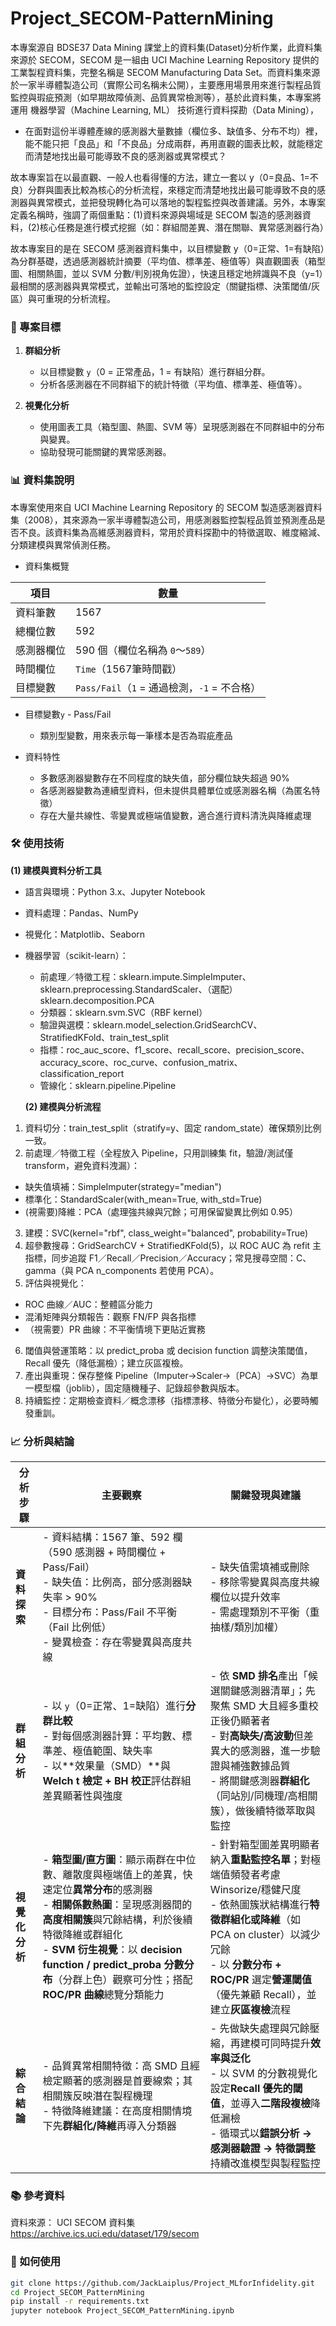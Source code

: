 # Project_SECOM-PatternMining

本專案源自 BDSE37 Data Mining 課堂上的資料集(Dataset)分析作業，此資料集來源於 SECOM，SECOM 是一組由 UCI Machine Learning Repository 提供的工業製程資料集，完整名稱是 SECOM Manufacturing Data Set。而資料集來源於一家半導體製造公司（實際公司名稱未公開），主要應用場景用來進行製程品質監控與瑕疵預測（如早期故障偵測、品質異常檢測等），基於此資料集，本專案將運用 機器學習（Machine Learning, ML） 技術進行資料探勘（Data Mining），

- 在面對這份半導體產線的感測器大量數據（欄位多、缺值多、分布不均）裡，能不能只把「良品」和「不良品」分成兩群，再用直觀的圖表比較，就能穩定而清楚地找出最可能導致不良的感測器或異常模式？

故本專案旨在以最直觀、一般人也看得懂的方法，建立一套以 y（0=良品、1=不良）分群與圖表比較為核心的分析流程，來穩定而清楚地找出最可能導致不良的感測器與異常模式，並把發現轉化為可以落地的製程監控與改善建議。另外，本專案定義名稱時，強調了兩個重點：(1)資料來源與場域是 SECOM 製造的感測器資料，(2)核心任務是進行模式挖掘（如：群組間差異、潛在關聯、異常感測器行為）

故本專案目的是在 SECOM 感測器資料集中，以目標變數 y（0=正常、1=有缺陷）為分群基礎，透過感測器統計摘要（平均值、標準差、極值等）與直觀圖表（箱型圖、相關熱圖，並以 SVM 分數/判別視角佐證），快速且穩定地辨識與不良（y=1）最相關的感測器與異常模式，並輸出可落地的監控設定（關鍵指標、決策閾值/灰區）與可重現的分析流程。

### 🎯 專案目標

1. **群組分析**
   - 以目標變數 `y`（0 = 正常產品，1 = 有缺陷）進行群組分群。
   - 分析各感測器在不同群組下的統計特徵（平均值、標準差、極值等）。

2. **視覺化分析**
   - 使用圖表工具（箱型圖、熱圖、SVM 等）呈現感測器在不同群組中的分布與變異。
   - 協助發現可能關鍵的異常感測器。

### 📊 資料集說明

本專案使用來自 UCI Machine Learning Repository 的 SECOM 製造感測器資料集（2008），其來源為一家半導體製造公司，用感測器監控製程品質並預測產品是否不良。該資料集為高維感測器資料，常用於資料探勘中的特徵選取、維度縮減、分類建模與異常偵測任務。

- 資料集概覽

| 項目    | 數量                                 |
| ----- | ---------------------------------- |
| 資料筆數  | 1567                               |
| 總欄位數  | 592                                |
| 感測器欄位 | 590 個（欄位名稱為 `0`～`589`）             |
| 時間欄位  | `Time`（1567筆時間戳）            |
| 目標變數  | `Pass/Fail`（`1` = 通過檢測，`-1` = 不合格） |

- 目標變數`y` - Pass/Fail
  - 類別型變數，用來表示每一筆樣本是否為瑕疵產品

- 資料特性
  - 多數感測器變數存在不同程度的缺失值，部分欄位缺失超過 90%
  - 各感測器變數為連續型資料，但未提供具體單位或感測器名稱（為匿名特徵）
  - 存在大量共線性、零變異或極端值變數，適合進行資料清洗與降維處理

### 🛠️ 使用技術

**(1) 建模與資料分析工具**
- 語言與環境：Python 3.x、Jupyter Notebook
- 資料處理：Pandas、NumPy
- 視覺化：Matplotlib、Seaborn
- 機器學習（scikit-learn）：  
  - 前處理／特徵工程：sklearn.impute.SimpleImputer、sklearn.preprocessing.StandardScaler、（選配）sklearn.decomposition.PCA
  - 分類器：sklearn.svm.SVC（RBF kernel）
  - 驗證與選模：sklearn.model_selection.GridSearchCV、StratifiedKFold、train_test_split
  - 指標：roc_auc_score、f1_score、recall_score、precision_score、accuracy_score、roc_curve、confusion_matrix、classification_report
  - 管線化：sklearn.pipeline.Pipeline

  **(2) 建模與分析流程**
1.  資料切分：train_test_split（stratify=y、固定 random_state）確保類別比例一致。
2.  前處理／特徵工程（全程放入 Pipeline，只用訓練集 fit，驗證/測試僅 transform，避免資料洩漏）：
  - 缺失值填補：SimpleImputer(strategy="median")
  - 標準化：StandardScaler(with_mean=True, with_std=True)
  - (視需要)降維：PCA（處理強共線與冗餘；可用保留變異比例如 0.95）
3. 建模：SVC(kernel="rbf", class_weight="balanced", probability=True)
4. 超參數搜尋：GridSearchCV + StratifiedKFold(5)，以 ROC AUC 為 refit 主指標，同步追蹤 F1／Recall／Precision／Accuracy；常見搜尋空間：C、gamma（與 PCA n_components 若使用 PCA）。
5. 評估與視覺化：
  - ROC 曲線／AUC：整體區分能力
  - 混淆矩陣與分類報告：觀察 FN/FP 與各指標
  - （視需要）PR 曲線：不平衡情境下更貼近實務
6. 閾值與營運策略：以 predict_proba 或 decision function 調整決策閾值，Recall 優先（降低漏檢）；建立灰區複檢。
7. 產出與重現：保存整條 Pipeline（Imputer→Scaler→〔PCA〕→SVC）為單一模型檔（joblib），固定隨機種子、記錄超參數與版本。
8. 持續監控：定期檢查資料／概念漂移（指標漂移、特徵分布變化），必要時觸發重訓。

### 📈 分析與結論

| 分析步驟      | 主要觀察                                                                                                                                                                                                     | 關鍵發現與建議                                                                                                                                                            |
| --------- | -------------------------------------------------------------------------------------------------------------------------------------------------------------------------------------------------------- | ------------------------------------------------------------------------------------------------------------------------------------------------------------------ |
| **資料探索**  | - 資料結構：1567 筆、592 欄（590 感測器 + 時間欄位 + Pass/Fail）<br>- 缺失值：比例高，部分感測器缺失率 > 90%<br>- 目標分布：Pass/Fail 不平衡（Fail 比例低）<br>- 變異檢查：存在零變異與高度共線                                                                       | - 缺失值需填補或刪除<br>- 移除零變異與高度共線欄位以提升效率<br>- 需處理類別不平衡（重抽樣/類別加權）                                                                                                         |
| **群組分析**  | - 以 `y`（0=正常、1=缺陷）進行**分群比較**<br>- 對每個感測器計算：平均數、標準差、極值範圍、缺失率<br>- 以\*\*效果量（SMD）\*\*與 **Welch t 檢定 + BH 校正**評估群組差異顯著性與強度                                                                                   | - 依 **SMD 排名**產出「候選關鍵感測器清單」；先聚焦 SMD 大且經多重校正後仍顯著者<br>- 對**高缺失/高波動**但差異大的感測器，進一步驗證與補強數據品質<br>- 將關鍵感測器**群組化**（同站別/同機理/高相關簇），做後續特徵萃取與監控                                |
| **視覺化分析** | - **箱型圖/直方圖**：顯示兩群在中位數、離散度與極端值上的差異，快速定位**異常分布**的感測器<br>- **相關係數熱圖**：呈現感測器間的**高度相關簇**與冗餘結構，利於後續特徵降維或群組化<br>- **SVM 衍生視覺**：以 **decision function / predict\_proba 分數分布**（分群上色）觀察可分性；搭配 **ROC/PR 曲線**總覽分類能力 | - 針對箱型圖差異明顯者納入**重點監控名單**；對極端值頻發者考慮 Winsorize/穩健尺度<br>- 依熱圖簇狀結構進行**特徵群組化或降維**（如 PCA on cluster）以減少冗餘<br>- 以 **分數分布 + ROC/PR** 選定**營運閾值**（優先兼顧 Recall），並建立**灰區複檢**流程 |
| **綜合結論**  | - 品質異常相關特徵：高 SMD 且經檢定顯著的感測器是首要線索；其相關簇反映潛在製程機理<br>- 特徵降維建議：在高度相關情境下先**群組化/降維**再導入分類器                                                                                                                      | - 先做缺失處理與冗餘壓縮，再建模可同時提升**效率與泛化**<br>- 以 SVM 的分數視覺化設定**Recall 優先的閾值**，並導入**二階段複檢**降低漏檢<br>- 循環式以**錯誤分析 → 感測器驗證 → 特徵調整**持續改進模型與製程監控                                   |
                                                                                                                      

### 📚 參考資料

資料來源： UCI SECOM 資料集 https://archive.ics.uci.edu/dataset/179/secom

### 🚀 如何使用

```bash
git clone https://github.com/JackLaiplus/Project_MLforInfidelity.git
cd Project_SECOM_PatternMining
pip install -r requirements.txt
jupyter notebook Project_SECOM_PatternMining.ipynb
```


